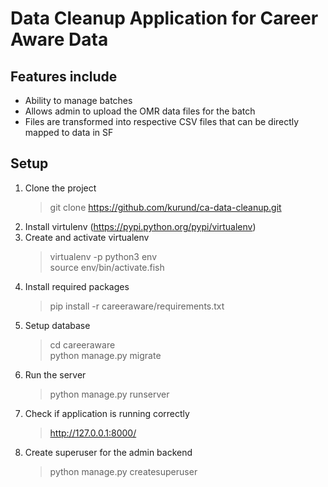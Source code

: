 # Data Cleanup Application for Career Aware Data

## Features include
* Ability to manage batches
* Allows admin to upload the OMR data files for the batch
* Files are transformed into respective CSV files that can be directly mapped to data in SF


## Setup
1. Clone the project
   > git clone https://github.com/kurund/ca-data-cleanup.git
2. Install virtulenv (https://pypi.python.org/pypi/virtualenv)
3. Create and activate virtualenv
   > virtualenv -p python3 env <br/>
   > source env/bin/activate.fish
4. Install required packages
   > pip install -r careeraware/requirements.txt
5. Setup database
   > cd careeraware <br/>
   > python manage.py migrate
6. Run the server
   > python manage.py runserver
7. Check if application is running correctly
   > http://127.0.0.1:8000/
8. Create superuser for the admin backend
   > python manage.py createsuperuser
   